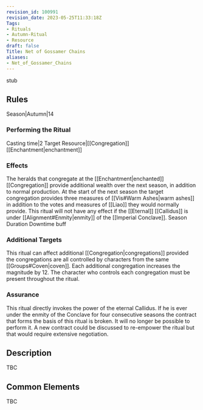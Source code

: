 ```yaml
---
revision_id: 100991
revision_date: 2023-05-25T11:33:18Z
Tags:
- Rituals
- Autumn-Ritual
- Resource
draft: false
Title: Net of Gossamer Chains
aliases:
- Net_of_Gossamer_Chains
---
```

stub
## Rules
Season|Autumn|14
### Performing the Ritual
Casting time|2 Target Resource|[[Congregation]]
[[Enchantment|enchantment]]
### Effects
The heralds that congregate at the [[Enchantment|enchanted]] [[Congregation]] provide additional wealth over the next season, in addition to normal production. At the start of the next season the target congregation provides three measures of [[Vis#Warm Ashes|warm ashes]] in addition to the votes and measures of [[Liao]] they would normally provide.
This ritual will not have any effect if the [[Eternal]] [[Callidus]] is under [[Alignment#Enmity|enmity]] of the [[Imperial Conclave]].
Season Duration Downtime buff
### Additional Targets
This ritual can affect additional [[Congregation|congregations]] provided the congregations are all controlled by characters from the same [[Groups#Coven|coven]]. Each additional congregation increases the magnitude by 12. The character who controls each congregation must be present throughout the ritual.
### Assurance
This ritual directly invokes the power of the eternal Callidus. If he is ever under the enmity of the Conclave for four consecutive seasons the contract that forms the basis of this ritual is broken. It will no longer be possible to perform it. A new contract could be discussed to re-empower the ritual but that would require extensive negotiation.
## Description
TBC
## Common Elements
TBC
